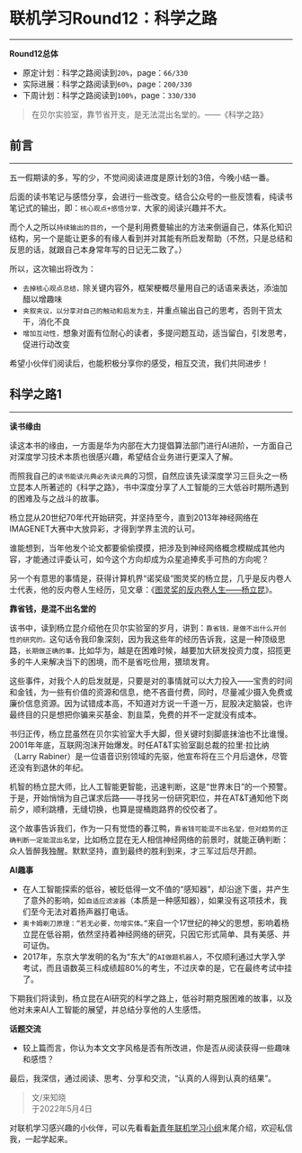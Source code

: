 # 联机学习Round12：科学之路

----



**Round12总体**

- 原定计划：科学之路阅读到`20%`，page：`66/330`
- 实际进展：科学之路阅读到`60%`，page：`200/330`
- 下周计划：科学之路阅读到`100%`，page：`330/330`

> 在贝尔实验室，靠节省开支，是无法混出名堂的。——《科学之路》

## 前言

---

五一假期读的多，写的少，不觉间阅读进度是原计划的3倍，今晚小结一番。

后面的读书笔记与感悟分享，会进行一些改变。结合公众号的一些反馈看，纯读书笔记式的输出，即：`核心观点+感悟分享，`大家的阅读兴趣并不大。

而个人之所以`持续输出的目的`，一个是利用费曼输出的方法来倒逼自己，体系化知识结构，另一个是能让更多的有缘人看到并对其能有所启发帮助（不然，只是总结和反思的话，就跟自己本身常年写的日记无二致了。）

所以，这次输出将改为：

- `去掉核心观点总结，`除关键内容外，框架梗概尽量用自己的话语来表达，添油加醋以增趣味
- `夹叙夹议，以分享对自己的触动和启发为主，`并重点输出自己的思考，否则干货太干，消化不良
- `增加互动性，`想象对面有位耐心的读者，多提问题互动，适当留白，引发思考，促进行动改变

希望小伙伴们阅读后，也能积极分享你的感受，相互交流，我们共同进步！

## 科学之路1
----

**读书缘由**

读这本书的缘由，一方面是华为内部在大力提倡算法部门进行AI进阶，一方面自己对深度学习技术本质也很感兴趣，希望结合业务进行更深入了解。

而照我自己的`读书能读元典必先读元典`的习惯，自然应该先读深度学习三巨头之一杨立昆本人所著述的《科学之路》，书中深度分享了人工智能的三大低谷时期所遇到的困难及与之战斗的故事。

杨立昆从20世纪70年代开始研究，并坚持至今，直到2013年神经网络在IMAGENET大赛中大放异彩，才得到学界主流的认可。

谁能想到，当年他发个论文都要偷偷摸摸，把涉及到神经网络概念模糊成其他内容，才能通过评委认可，如今这个方向却成为众星追捧炙手可热的方向呢？

另一个有意思的事情是，获得计算机界“诺奖级”图灵奖的杨立昆，几乎是反内卷人士代表，他的反内卷人生经历，见文章：《[图灵奖的反内卷人生——杨立昆](https://mp.weixin.qq.com/s/CIEA-16DWpq8sbmcteAmtA)》。

**靠省钱，是混不出名堂的**

该书中，读到杨立昆介绍他在贝尔实验室的岁月，讲到：`靠省钱，是做不出什么开创性的研究的。`这句话令我印象深刻，因为我这些年的经历告诉我，这是一种顶级思路，`长期做正确的事。`比如华为，越是在困难时候，越要加大研发投资力度，招揽更多的牛人来解决当下的困境，而不是省吃俭用，猥琐发育。

这些事件，对我个人的启发就是，只要是对的事情就可以大力投入——宝贵的时间和金钱，为一些有价值的资源和信息，绝不吝啬付费，同时，尽量减少摄入免费或廉价信息资源。因为试错成本高，不知道对方说一千道一万，屁股决定脑袋，也许最终目的只是想把你骗来买基金、割韭菜，免费的并不一定就没有成本。

书归正传，杨立昆虽然在贝尔实验室大手大脚，但关键时刻脚底抹油也不比谁慢。2001年年底，互联网泡沫开始爆发。时任AT&T实验室副总裁的拉里·拉比纳（Larry Rabiner）是一位语音识别领域的先驱，他宣布将在三个月后退休，尽管还没有到退休的年纪。

机智的杨立昆大师，比人工智能更智能，迅速判断，这是“世界末日”的一个预警。于是，开始悄悄为自己谋求后路——寻找另一份研究职位，并在AT&T通知他下岗前夕，顺利跳槽，无缝切换，也算是提桶跑路界的佼佼者了。

这个故事告诉我们，作为一只有觉悟的春江鸭，`靠省钱可能混不出名堂，但对趋势的正确判断一定能混出名堂`，比如杨立昆在无人相信神经网络的前景时，就能正确判断：众人皆醉我独醒。默默坚持，直到最终的胜利到来，才三军过后尽开颜。

**AI趣事**

- 在人工智能探索的低谷，被贬低得一文不值的“感知器”，却沿途下蛋，并产生了意外的影响，如`自适应滤波器`（本质是一种感知器），如果没有这项技术，我们至今无法对着扬声器打电话。
- `奥卡姆剃刀原理：“若无必要，勿增实体。”`来自一个17世纪的神父的思想，影响着杨立昆在低谷期，依然坚持着神经网络的研究，只因它形式简单、具有美感、并可证伪。
- 2017年，东京大学发明的名为“东大”的`AI做题机器人`，不仅顺利通过大学入学考试，而且语数英三科成绩超80%的考生，不过庆幸的是，它在最终考试中挂了。

下期我们将读到，杨立昆在AI研究的科学之路上，低谷时期克服困难的故事，以及他对未来AI人工智能的展望，并总结分享他的人生感悟。

**话题交流**

- 较上篇而言，你认为本文文字风格是否有所改进，你是否从阅读获得一些趣味和感悟？

最后，我深信，通过阅读、思考、分享和交流，“认真的人得到认真的结果”。

> 文/来知晓<br>
> 于2022年5月4日

对联机学习感兴趣的小伙伴，可以先看看[新青年联机学习小组](https://mp.weixin.qq.com/s/OPAk9hOXBMbsdS_sKsvB9g)末尾介绍，欢迎私信我，一起学起来。

